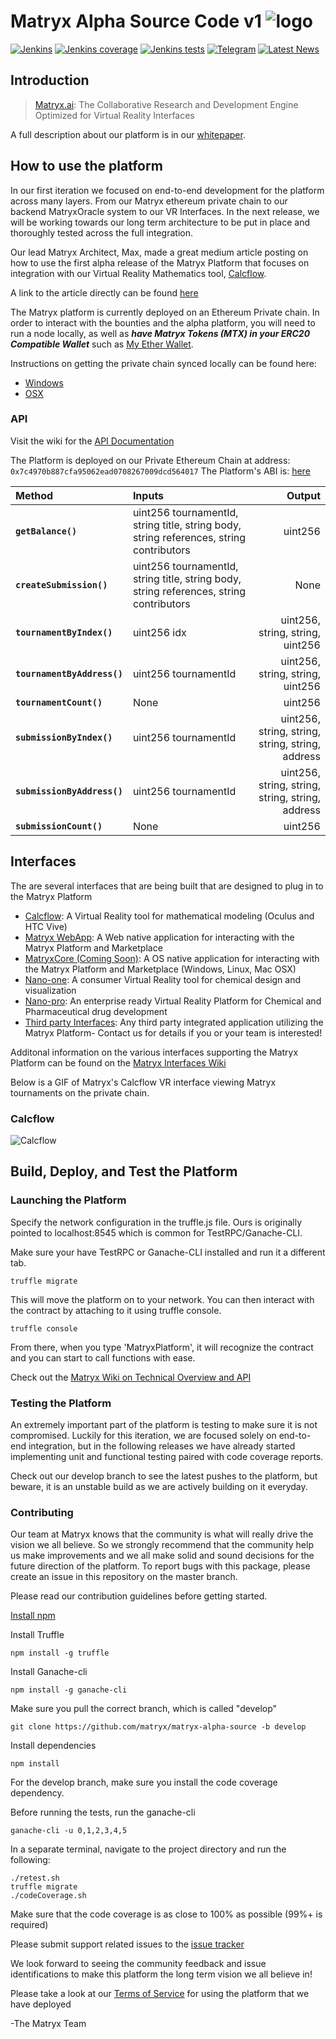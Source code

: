 # Matryx Alpha Source Code v1 ![logo](matryx_logo_w.png)
[![Jenkins](https://img.shields.io/jenkins/s/https/jenkins.qa.ubuntu.com/view/Precise/view/All%20Precise/job/precise-desktop-amd64_default.svg)](http://jenkins.matryx.ai/matryx-alpha-source/build-status)
[![Jenkins coverage](https://img.shields.io/badge/coverage-Coming%20Soon-brightgreen.svg)](http://jenkins.matryx.ai/matryx-alpha-source/code-coverage)
[![Jenkins tests](https://img.shields.io/badge/tests-Coming%20Soon-brightgreen.svg)](http://jenkins.matryx.ai/matryx-alpha-source/tests)
[![Telegram](https://img.shields.io/badge/chat-Telegram-blue.svg)](https://t.me/matryxai)
[![Latest News](https://img.shields.io/badge/Blog-Medium-yellowgreen.svg)](https://blog.matryx.ai/)


## Introduction

> [Matryx.ai](https://www.matryx.ai): 
The Collaborative Research and Development Engine Optimized for Virtual Reality Interfaces

A full description about our platform is in our [whitepaper](https://matryx.ai/matryx-whitepaper.pdf).

## How to use the platform
In our first iteration we focused on end-to-end development for the platform across many layers. From our Matryx ethereum private chain to our backend MatryxOracle system to our VR Interfaces. 
In the next release, we will be working towards our long term architecture to be put in place and thoroughly tested across the full integration. 

Our lead Matryx Architect, Max, made a great medium article posting on how to use the first alpha release of the Matryx Platform that focuses on integration with our Virtual Reality Mathematics tool, [Calcflow](http://calcflow.io/).

A link to the article directly can be found [here](https://blog.matryx.ai/matryx-alpha-a-how-to-guide-b6b5b9ffcca4)

The Matryx platform is currently deployed on an Ethereum Private chain. In order to interact with the bounties and the alpha platform, you will need to run a node locally, as well as **_have Matryx Tokens (MTX) in your ERC20 Compatible Wallet_** such as [My Ether Wallet](https://www.myetherwallet.com/).
 
 Instructions on getting the private chain synced locally can be found here:
 * [Windows](https://github.com/matryx/matryx-alpha-source/wiki/Running-the-Matryx-Ethereum-Private-Chain-%5BWindows%5D) 
 * [OSX](https://github.com/matryx/matryx-alpha-source/wiki/Running-the-Matryx-Ethereum-Private-Chain-%5BOSX%5D)
 
### API

Visit the wiki for the [API Documentation](https://github.com/matryx/matryx-alpha-source/wiki/Platform-Technical-Overview-and-API#api)

The Platform is deployed on our Private Ethereum Chain at address: `0x7c4970b887cfa95062ead0708267009dcd564017`
The Platform's ABI is: [here](https://github.com/matryx/matryx-alpha-source/blob/master/platformAbi.txt)

| Method    | Inputs | Output | 
|:----------|:-------------| ---: |
| **`getBalance()`** | uint256 tournamentId, string title, string body, string references, string contributors | uint256 |
| **`createSubmission()`** | uint256 tournamentId, string title, string body, string references, string contributors | None |
| **`tournamentByIndex()`** | uint256 idx | uint256, string, string, uint256 |
| **`tournamentByAddress()`** | uint256 tournamentId | uint256, string, string, uint256 |
| **`tournamentCount()`** | None | uint256 |
| **`submissionByIndex()`** | uint256 tournamentId | uint256, string, string, string, string, address |
| **`submissionByAddress()`** | uint256 tournamentId | uint256, string, string, string, string, address |
| **`submissionCount()`** | None | uint256 |


## Interfaces
The are several interfaces that are being built that are designed to plug in to the Matryx Platform 
* [Calcflow](http://calcflow.io): A Virtual Reality tool for mathematical modeling (Oculus and HTC Vive)
* [Matryx WebApp](http://alpha.matryx.ai): A Web native application for interacting with the Matryx Platform and Marketplace
* [MatryxCore (Coming Soon)](http://matryx.ai): A OS native application for interacting with the Matryx Platform and Marketplace (Windows, Linux, Mac OSX)
* [Nano-one](http://store.steampowered.com/app/493430/nanoone/): A consumer Virtual Reality tool for chemical design and visualization
* [Nano-pro](http://nanome.ai): An enterprise ready Virtual Reality Platform for Chemical and Pharmaceutical drug development
* [Third party Interfaces](www.nanome.ai/TODO): Any third party integrated application utilizing the Matryx Platform- Contact us for details if you or your team is interested! 

Additonal information on the various interfaces supporting the Matryx Platform can be found on the [Matryx Interfaces Wiki](https://github.com/matryx/matryx-alpha-source/wiki/Matryx-Interfaces)


Below is a GIF of Matryx's Calcflow VR interface viewing Matryx tournaments on the private chain.
### Calcflow
![Calcflow](https://github.com/matryx/matryx-alpha-source/blob/master/assets/Calcflow_mtx.gif)


## Build, Deploy, and Test the Platform

### Launching the Platform
Specify the network configuration in the truffle.js file. Ours is originally pointed to localhost:8545 which is common for TestRPC/Ganache-CLI.

Make sure your have TestRPC or Ganache-CLI installed and run it a different tab.

```
truffle migrate
```

This will move the platform on to your network. You can then interact with the contract by attaching to it using truffle console.
```
truffle console
```

From there, when you type 'MatryxPlatform', it will recognize the contract and you can start to call functions with ease.

Check out the [Matryx Wiki on Technical Overview and API](https://github.com/matryx/matryx-alpha-source/wiki/Platform-Technical-Overview-and-API)

### Testing the Platform
An extremely important part of the platform is testing to make sure it is not compromised. Luckily for this iteration, we are focused solely on end-to-end integration, but in the following releases we have already started implementing unit and functional testing paired with code coverage reports.

Check out our develop branch to see the latest pushes to the platform, but beware, it is an unstable build as we are actively building on it everyday.

### Contributing
Our team at Matryx knows that the community is what will really drive the vision we all believe. So we strongly recommend that the community help us make improvements and we all make solid and sound decisions for the future direction of the platform. To report bugs with this package, please create an issue in this repository on the master branch.

Please read our contribution guidelines before getting started.

[Install npm](https://www.npmjs.com/get-npm?utm_source=house&utm_medium=homepage&utm_campaign=free%20orgs&utm_term=Install%20npm)


Install Truffle
```
npm install -g truffle
```

Install Ganache-cli
```
npm install -g ganache-cli
```

Make sure you pull the correct branch, which is called "develop"
```
git clone https://github.com/matryx/matryx-alpha-source -b develop
```

Install dependencies
```
npm install
```

For the develop branch, make sure you install the code coverage dependency.

Before running the tests, run the ganache-cli
```
ganache-cli -u 0,1,2,3,4,5
```

In a separate terminal, navigate to the project directory and run the following:
```
./retest.sh
truffle migrate
./codeCoverage.sh
```

Make sure that the code coverage is as close to 100% as possible (99%+ is required)

Please submit support related issues to the [issue tracker](https://github.com/matryx/matryx-alpha-source/issues)

We look forward to seeing the community feedback and issue identifications to make this platform the long term vision we all believe in!

Please take a look at our [Terms of Service](https://github.com/matryx/matryx-alpha-source/blob/master/TOS.txt) for using the platform that we have deployed

-The Matryx Team
